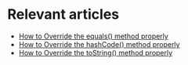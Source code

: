 # Relevant articles
- [How to Override the equals() method properly](https://nkamphoa.com/equals-method-in-java/)
- [How to Override the hashCode() method properly](https://nkamphoa.com/hashcode-method-in-java/)
- [How to Override the toString() method properly](https://nkamphoa.com/tostring-method-in-java/)